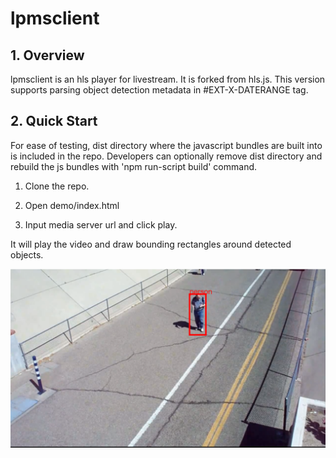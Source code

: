 # lpmsclient

## 1. Overview

lpmsclient is an hls player for livestream. It is forked from hls.js.
This version supports parsing object detection metadata in #EXT-X-DATERANGE tag.


## 2. Quick Start 
For ease of testing, dist directory where the javascript bundles are built into is included in the repo.
Developers can optionally remove dist directory and rebuild the js bundles with 'npm run-script build' command. 
1. Clone the repo.
2. Open demo/index.html

3. Input media server url and click play.

It will play the video and draw bounding rectangles around detected objects.

 ![Alt text](objectdetection.png?raw=true "")
